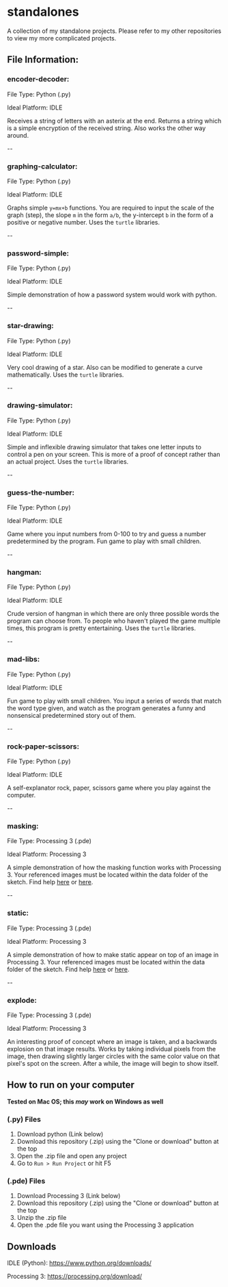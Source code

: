 # standalones
A collection of my standalone projects. Please refer to my other repositories to view my more complicated projects.

## File Information:
### encoder-decoder:
File Type: Python (.py)

Ideal Platform: IDLE

Receives a string of letters with an asterix at the end. Returns a string which is a simple encryption of the received string. Also works the other way around.

--

### graphing-calculator:
File Type: Python (.py)

Ideal Platform: IDLE

Graphs simple `y=mx+b` functions. You are required to input the scale of the graph (step), the slope `m` in the form `a/b`, the y-intercept `b` in the form of a positive or negative number. Uses the `turtle` libraries.

--

### password-simple:
File Type: Python (.py)

Ideal Platform: IDLE

Simple demonstration of how a password system would work with python.

--

### star-drawing:
File Type: Python (.py)

Ideal Platform: IDLE

Very cool drawing of a star. Also can be modified to generate a curve mathematically.  Uses the `turtle` libraries.

--

### drawing-simulator:
File Type: Python (.py)

Ideal Platform: IDLE

Simple and inflexible drawing simulator that takes one letter inputs to control a pen on your screen. This is more of a proof of concept rather than an actual project.  Uses the `turtle` libraries.

--

### guess-the-number:
File Type: Python (.py)

Ideal Platform: IDLE

Game where you input numbers from 0-100 to try and guess a number predetermined by the program. Fun game to play with small children.

--

### hangman:
File Type: Python (.py)

Ideal Platform: IDLE

Crude version of hangman in which there are only three possible words the program can choose from. To people who haven't played the game multiple times, this program is pretty entertaining. Uses the `turtle` libraries.

--

### mad-libs:
File Type: Python (.py)

Ideal Platform: IDLE

Fun game to play with small children. You input a series of words that match the word type given, and watch as the program generates a funny and nonsensical predetermined story out of them.

--

### rock-paper-scissors:
File Type: Python (.py)

Ideal Platform: IDLE

A self-explanator rock, paper, scissors game where you play against the computer.

--

### masking:
File Type: Processing 3 (.pde)

Ideal Platform: Processing 3

A simple demonstration of how the masking function works with Processing 3. Your referenced images must be located within the data folder of the sketch. Find help [here](https://processing.org/examples/loaddisplayimage.html) or [here](https://processing.org/reference/).

--

### static:
File Type: Processing 3 (.pde)

Ideal Platform: Processing 3

A simple demonstration of how to make static appear on top of an image in Processing 3. Your referenced images must be located within the data folder of the sketch. Find help [here](https://processing.org/examples/loaddisplayimage.html) or [here](https://processing.org/reference/).

--

### explode:
File Type: Processing 3 (.pde)

Ideal Platform: Processing 3

An interesting proof of concept where an image is taken, and a backwards explosion on that image results. Works by taking individual pixels from the image, then drawing slightly larger circles with the same color value on that pixel's spot on the screen. After a while, the image will begin to show itself.

## How to run on your computer
**Tested on Mac OS; this _may_ work on Windows as well**
### (.py) Files
1. Download python (Link below)
2. Download this repository (.zip) using the "Clone or download" button at the top
3. Open the .zip file and open any project
4. Go to `Run > Run Project` or hit F5

### (.pde) Files
1. Download Processing 3 (Link below)
2. Download this repository (.zip) using the "Clone or download" button at the top
3. Unzip the .zip file
4. Open the .pde file you want using the Processing 3 application

## Downloads
IDLE (Python): https://www.python.org/downloads/

Processing 3: https://processing.org/download/
